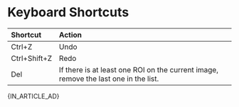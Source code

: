 # Keyboard Shortcuts

| Shortcut     | Action                                                                              |
| :----------- | :---------------------------------------------------------------------------------- |
| Ctrl+Z       | Undo                                                                                |
| Ctrl+Shift+Z | Redo                                                                                |
| Del          | If there is at least one ROI on the current image, remove the last one in the list. |

{IN_ARTICLE_AD}
